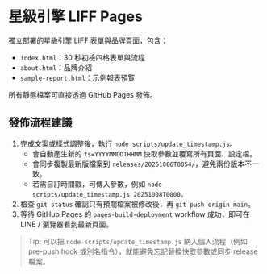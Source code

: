 # 星級引擎 LIFF Pages

獨立部署的星級引擎 LIFF 表單與品牌頁面，包含：

- `index.html`：30 秒初檢四格表單與流程
- `about.html`：品牌介紹
- `sample-report.html`：示例報表預覽

所有靜態檔案可直接透過 GitHub Pages 發佈。

## 發佈流程建議

1. 完成文案或樣式調整後，執行 `node scripts/update_timestamp.js`。
   - 會自動產生新的 `ts=YYYYMMDDTHHMM` 快取參數並覆寫所有頁面、設定檔。
   - 會同步複製最新版檔案到 `releases/20251006T0054/`，避免兩份版本不一致。
   - 若需自訂時間戳，可傳入參數，例如 `node scripts/update_timestamp.js 20251008T0000`。
2. 檢查 `git status` 確認只有預期檔案被修改後，再 `git push origin main`。
3. 等待 GitHub Pages 的 `pages-build-deployment` workflow 成功，即可在 LINE / 瀏覽器看到最新頁面。

> Tip: 可以把 `node scripts/update_timestamp.js` 納入個人流程（例如 pre-push hook 或別名指令），就能避免忘記替換快取參數或同步 release 檔案。
